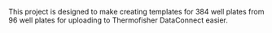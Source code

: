 This project is designed to make creating templates for 384 well plates from 96 well plates for uploading to Thermofisher DataConnect easier.
